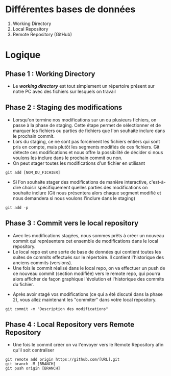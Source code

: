 
# Différentes bases de données 
1. Working Directory
2. Local Repository
3. Remote Repository (GitHub)

# Logique 

## Phase 1 : Working Directory
* Le ***working directory*** est tout simplement un répertoire présent sur notre PC avec des fichiers sur lesquels on travail
## Phase 2 : Staging des modifications
- Lorsqu'on termine nos modifications sur un ou plusieurs fichiers, on passe à la phase de staging. Cette étape permet de sélectionner et de marquer les fichiers ou parties de fichiers que l'on souhaite inclure dans le prochain commit.
- Lors du staging, ce ne sont pas forcément les fichiers entiers qui sont pris en compte, mais plutôt les segments modifiés de ces fichiers. Git détecte ces modifications et nous offre la possibilité de décider si nous voulons les inclure dans le prochain commit ou non.
- On peut stager toutes les modifications d'un fichier en utilisant 
```
git add [NOM_DU_FICHIER]
```
- Si l'on souhaite stager des modifications de manière interactive, c'est-à-dire choisir spécifiquement quelles parties des modifications on souhaite inclure (Git nous présentera alors chaque segment modifié et nous demandera si nous voulons l'inclure dans le staging)
```
git add -p
```

## Phase 3 : Commit vers le local repository
- Avec les modifications stagées, nous sommes prêts à créer un nouveau commit qui représentera cet ensemble de modifications dans le local repository.
- Le local repo est une sorte de base de données qui contient toutes les suites de commits effectués sur le répertoire. Il contient l'historique des anciens commits (versions).
- Une fois le commit réalisé dans le local repo, on va effectuer un push de ce nouveau commit (section modifiée) vers le remote repo, qui pourra alors afficher de façon graphique l'évolution et l'historique des commits du fichier.
* Après avoir stagé vos modifications (ce qui a été discuté dans la phase 2), vous allez maintenant les "commiter" dans votre local repository.
```
git commit -m "Description des modifications"
```
## Phase 4 : Local Repository vers Remote Repository
* Une fois le commit créer on va l'envoyer vers le Remote Repository afin qu'il soit centraliser
```
git remote add origin https://github.com/[URL].git
git branch -M [BRANCH]
git push origin [BRANCH]
```